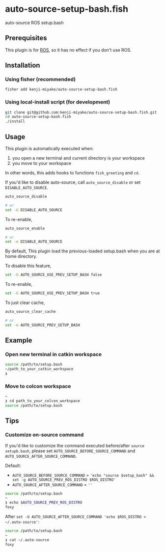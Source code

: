 # auto-source-setup-bash.fish

auto-source ROS setup.bash

## Prerequisites

This plugin is for [ROS](https://www.ros.org/), so it has no effect if you don't use ROS.

## Installation

### Using fisher (recommended)

```sh
fisher add kenji-miyake/auto-source-setup-bash.fish
```

### Using local-install script (for development)

```sh
git clone git@github.com:kenji-miyake/auto-source-setup-bash.fish.git
cd auto-source-setup-bash.fish
./install
```

## Usage

This plugin is automatically executed when:

1. you open a new terminal and current directory is your workspace
2. you move to your workspace

In other words, this adds hooks to functions `fish_greeting` and `cd`.

If you'd like to disable auto-source, call `auto_source_disable` or set `DISABLE_AUTO_SOURCE`.

```sh
auto_source_disable

# or
set -U DISABLE_AUTO_SOURCE
```

To re-enable,

```sh
auto_source_enable

# or
set -e DISABLE_AUTO_SOURCE
```

By default, This plugin load the previous-loaded setup.bash when you are at home directory.

To disable this feature,

```sh
set -U AUTO_SOURCE_USE_PREV_SETUP_BASH false
```

To re-enable,

```sh
set -U AUTO_SOURCE_USE_PREV_SETUP_BASH true
```

To just clear cache,

```sh
auto_source_clear_cache

# or
set -e AUTO_SOURCE_PREV_SETUP_BASH
```

## Example

### Open new terminal in catkin workspace

```sh
source /path/to/setup.bash
~/path_to_your_catkin_workspace
❯
```

### Move to colcon workspace

```sh
~
❯ cd path_to_your_colcon_workspace
source /path/to/setup.bash
```

## Tips

### Customize on-source command

If you'd like to customize the command executed before/after `source setupb.bash`, please set `AUTO_SOURCE_BEFORE_SOURCE_COMMAND` and `AUTO_SOURCE_AFTER_SOURCE_COMMAND`.

Default:

- `AUTO_SOURCE_BEFORE_SOURCE_COMMAND` = `'echo "source $setup_bash" && set -g AUTO_SOURCE_PREV_ROS_DISTRO $ROS_DISTRO'`
- `AUTO_SOURCE_AFTER_SOURCE_COMMAND` = `''`

```sh
source /path/to/setup.bash
~
❯ echo $AUTO_SOURCE_PREV_ROS_DISTRO
foxy
```

After `set -U AUTO_SOURCE_AFTER_SOURCE_COMMAND 'echo $ROS_DISTRO > ~/.auto-source'`:

```sh
source /path/to/setup.bash
~
❯ cat ~/.auto-source
foxy
```
